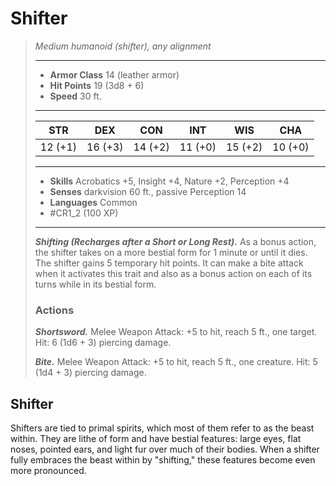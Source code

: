 # Shifter
>*Medium humanoid (shifter), any alignment*
>___
>- **Armor Class** 14 (leather armor)
>- **Hit Points** 19 (3d8 + 6)
>- **Speed** 30 ft.
>___
>|STR|DEX|CON|INT|WIS|CHA|
>|:---:|:---:|:---:|:---:|:---:|:---:|
>|12 (+1)|16 (+3)|14 (+2)|11 (+0)|15 (+2)|10 (+0)|
>___
>- **Skills** Acrobatics +5, Insight +4, Nature +2, Perception +4
>- **Senses** darkvision 60 ft., passive Perception 14
>- **Languages** Common
>- #CR1_2 (100 XP)
>___
>***Shifting (Recharges after a Short or Long Rest).*** As a bonus action, the shifter takes on a more bestial form for 1 minute or until it dies. The shifter gains 5 temporary hit points. It can make a bite attack when it activates this trait and also as a bonus action on each of its turns while in its bestial form.  
>
>### Actions
>***Shortsword.*** Melee Weapon Attack: +5 to hit, reach 5 ft., one target. Hit: 6 (1d6 + 3) piercing damage.  
>
>***Bite.*** Melee Weapon Attack: +5 to hit, reach 5 ft., one creature. Hit: 5 (1d4 + 3) piercing damage.

## Shifter

Shifters are tied to primal spirits, which most of them refer to as the beast within. They are lithe of form and have bestial features: large eyes, flat noses, pointed ears, and light fur over much of their bodies. When a shifter fully embraces the beast within by "shifting," these features become even more pronounced.
